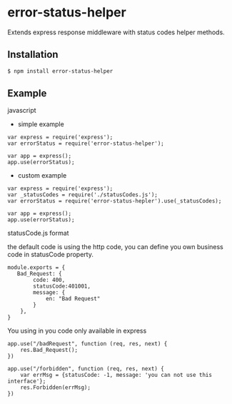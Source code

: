# error-status-helper
Extends express response middleware with status codes helper methods.


Installation
------------
``` bash
$ npm install error-status-helper
```


Example
-------

javascript

* simple example

``` 
var express = require('express');
var errorStatus = require('error-status-helper');

var app = express();
app.use(errorStatus);

```

* custom example

```
var express = require('express');
var _statusCodes = require('./statusCodes.js');
var errorStatus = require('error-status-hepler').use(_statusCodes);

var app = express();
app.use(errorStatus);
```

statusCode.js format

the default code is using the http code, you can define you own business code in statusCode property.

```
module.exports = {
   Bad_Request: {
        code: 400,
        statusCode:401001,
        message: {
            en: "Bad Request"
        }
    },
}
```

You using in you code only available in express
```
app.use("/badRequest", function (req, res, next) {
    res.Bad_Request();
})

app.use("/forbidden", function (req, res, next) {
    var errMsg = {statusCode: -1, message: 'you can not use this interface'};
    res.Forbidden(errMsg);
})
```
